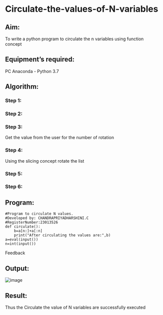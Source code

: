 # Circulate-the-values-of-N-variables
## Aim:
To write a python program to circulate the n variables using function concept
## Equipment’s required:
PC
Anaconda - Python 3.7
## Algorithm: 
### Step 1: 
### Step 2: 
### Step 3: 
Get the value from the user for the number of rotation
### Step 4: 
Using the slicing concept rotate the list

### Step 5: 
### Step 6: 
## Program:
```
#Program to circulate N values.
#Developed by: CHANDRAPRIYADHARSHINI.C 
#RegisterNumber:23013526
def circulate():
    b=a[n:]+a[:n]
    print("After circulating the values are:",b)
a=eval(input())
n=int(input())
```

Feedback

## Output:
![image](https://github.com/Bosevennila/Circulate-the-values-of-N-variables/assets/144870486/64ae5788-2689-4b25-ab02-0c456aa9ffa6)



## Result:
Thus the Circulate the value of N variables are successfully executed

